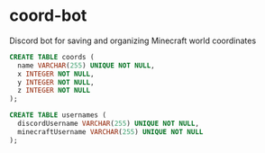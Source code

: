 # coord-bot
Discord bot for saving and organizing Minecraft world coordinates

```sql
CREATE TABLE coords (
  name VARCHAR(255) UNIQUE NOT NULL,
  x INTEGER NOT NULL,
  y INTEGER NOT NULL,
  z INTEGER NOT NULL
);
```

```sql
CREATE TABLE usernames (
  discordUsername VARCHAR(255) UNIQUE NOT NULL,
  minecraftUsername VARCHAR(255) UNIQUE NOT NULL
);
```
